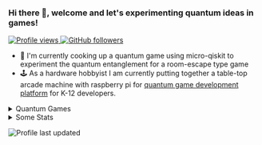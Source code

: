 ### Hi there 👋, welcome and let's experimenting quantum ideas in games!

<p align="left">
  <a href="https://github.com/wslu42/wslu42">
    <img src="https://komarev.com/ghpvc/?username=wslu42" alt="Profile views" />
  </a>
  <a href="https://github.com/wslu42?tab=followers">
    <img alt="GitHub followers" src="https://img.shields.io/github/followers/wslu42?color=green&logo=github">
  </a>
</p>

- :space_invader: I'm currently cooking up a quantum game using micro-qiskit to experiment the quantum entanglement for a room-escape type game
- :joystick: As a hardware hobbyist I am currently putting together a table-top arcade machine with raspberry pi for [quantum game development platform](https://github.com/wslu42/qilin) for K-12 developers.

<!-- 
- 👯 i’m looking to collaborate on ...
- 🤔 i’m looking for help with ...
- 💬 ask me about ...
- 📫 how to reach me: ...
- 😄 pronouns: ...
- ⚡ fun fact: ...
- 🔭 I’m currently working on *design and simulation of superconducting chips*, and as a result you probably won't see much of my daily works here lol.
- 🌱 I’m currently learning *all potential emerging technologies to scale up superconducting quantum computers*

  <a href="https://www.linkedin.com/in/wslu42/">
    <img alt="Twitter followers" src="https://img.shields.io/linkedin/follow/wslu42?style=social">
  </a>

[![Top Langs](https://github-readme-stats.vercel.app/api/top-langs/?username=wslu42&theme=gotham&layout=compact)](https://github.com/anuraghazra/github-readme-stats)

[![Wen-Sen's wakatime stats](https://github-readme-stats.vercel.app/api/wakatime?username=wslu42&theme=gotham&layout=compact)](https://wakatime.com/@wslu42)
-->

<details>
<summary> Quantum Games </summary>
[Qilin](https://github.com/wslu42/qilin)
</a>
</details>

<details>
<summary> Some Stats </summary>

![Wen-Sen's GitHub stats](https://github-readme-stats.vercel.app/api?username=wslu42&show_icons=true&theme=gotham&count_private=true)



</details>

![Profile last updated](https://img.shields.io/github/last-commit/wslu42/wslu42/main?label=Last%20updated&style=flat)
